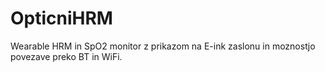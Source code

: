 # OpticniHRM
Wearable HRM in SpO2 monitor z prikazom na E-ink zaslonu in moznostjo povezave preko BT in WiFi.

